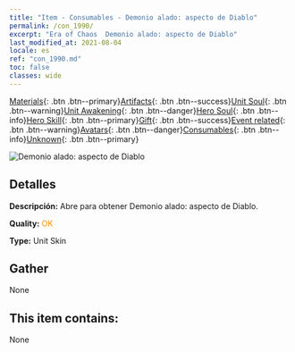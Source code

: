```yaml
---
title: "Item - Consumables - Demonio alado: aspecto de Diablo"
permalink: /con_1990/
excerpt: "Era of Chaos  Demonio alado: aspecto de Diablo"
last_modified_at: 2021-08-04
locale: es
ref: "con_1990.md"
toc: false
classes: wide
---
```

 [Materials](/ItemsES/){: .btn .btn--primary}[Artifacts](/ItemsES/Artifacts/){: .btn .btn--success}[Unit Soul](/ItemsES/UnitSoul/){: .btn .btn--warning}[Unit Awakening](/ItemsES/UnitAwakening/){: .btn .btn--danger}[Hero Soul](/ItemsES/HeroSoul/){: .btn .btn--info}[Hero Skill](/ItemsES/HeroSkill/){: .btn .btn--primary}[Gift](/ItemsES/Gift/){: .btn .btn--success}[Event related](/ItemsES/Events/){: .btn .btn--warning}[Avatars](/ItemsES/Avatars/){: .btn .btn--danger}[Consumables](/ItemsES/Consumables/){: .btn .btn--info}[Unknown](/ItemsES/Unknown/){: .btn .btn--primary}

 ![Demonio alado: aspecto de Diablo](/images/u/ti_daemopifu.jpg)

## Detalles
 **Descripción:** Abre para obtener Demonio alado: aspecto de Diablo.

 **Quality:** <span style="color: #FF8C00">OK</span>

 **Type:** Unit Skin

## Gather

  None

## This item contains:

  None

